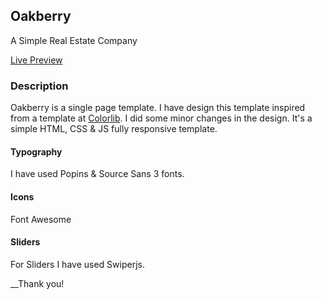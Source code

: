## Oakberry

A Simple Real Estate Company

[Live Preview](https://ldnysy8gze5uxjy2d9qk3q.on.drv.tw/Oakberry/)

### Description

Oakberry is a single page template. I have design this template inspired from a template at [Colorlib](https://colorlib.com). I did some minor changes in the design. It's a simple HTML, CSS & JS fully responsive template.

#### Typography

I have used Popins & Source Sans 3 fonts.

#### Icons

Font Awesome

#### Sliders

For Sliders I have used Swiperjs.

__Thank you!
